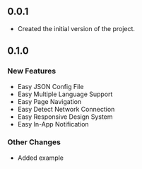 ## 0.0.1

- Created the initial version of the project.

## 0.1.0

### New Features
- Easy JSON Config File
- Easy Multiple Language Support
- Easy Page Navigation
- Easy Detect Network Connection
- Easy Responsive Design System
- Easy In-App Notification

### Other Changes
- Added example